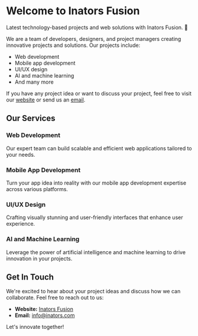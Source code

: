 # Welcome to Inators Fusion

Latest technology-based projects and web solutions with Inators Fusion. 🚀

We are a team of developers, designers, and project managers creating innovative projects and solutions. Our projects include:

- Web development
- Mobile app development
- UI/UX design
- AI and machine learning
- And many more

If you have any project idea or want to discuss your project, feel free to visit our [website](https://inators.vercel.app) or send us an [email](mailto:siddhartha.singh3093@gmail.com).

## Our Services

### Web Development
Our expert team can build scalable and efficient web applications tailored to your needs.

### Mobile App Development
Turn your app idea into reality with our mobile app development expertise across various platforms.

### UI/UX Design
Crafting visually stunning and user-friendly interfaces that enhance user experience.

### AI and Machine Learning
Leverage the power of artificial intelligence and machine learning to drive innovation in your projects.

## Get In Touch

We're excited to hear about your project ideas and discuss how we can collaborate. Feel free to reach out to us:

- **Website:** [Inators Fusion](https://inators.vercel.app)
- **Email:** [info@inators.com](mailto:siddhartha.singh3093@gmail.com)

Let's innovate together!
